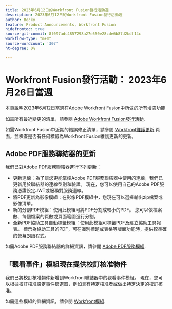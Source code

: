 ```yaml
---
title: 2023年6月12日的Workfront Fusion發行活動週
description: 2023年6月12日的Workfront Fusion發行活動週
author: Becky
feature: Product Announcements, Workfront Fusion
hidefromtoc: true
source-git-commit: 8f097adc4857298a27e550e28cde6b87d2bdf14c
workflow-type: tm+mt
source-wordcount: '307'
ht-degree: 0%

---
```


# Workfront Fusion發行活動： 2023年6月26日當週

本頁說明2023年6月12日當週在Adobe Workfront Fusion中所做的所有增強功能

如需所有最近變更的清單，請參閱 [Adobe Workfront Fusion發行活動](../../../product-announcements/product-releases/fusion-release-activity/fusion-release-activity.md).

如需Workfront Fusion中近期的錯誤修正清單，請參閱 [Workfront維護更新](https://experienceleague.adobe.com/docs/workfront-known-issues/releases/current-updates.html) 頁面，並檢查是否有任何標籤為Workfront Fusion維護更新的更新。

## Adobe PDF服務聯結器的更新

我們已對Adobe PDF服務聯結器進行下列更新：

* 更新連線：為了讓您更能掌控Adobe PDF服務聯結器中使用的連線，我們已更新用於聯結器的連線型別和驗證。 現在，您可以使用自己的Adobe PDF服務憑證設定JWT或服務對服務連線。
* 將PDF更新為影像模組：在影像PDF模組中，您現在可以選擇輸出zip檔案或影像清單。
* 新的分割PDF模組：使用此模組可將PDF分割成較小的PDF。 您可以依檔案數、每個檔案的頁數或頁面範圍進行分割。
* 全新PDF協助工具自動標籤模組：使用此模組可標籤PDF及建立協助工具報表。 標示為協助工具的PDF，可在識別標題或表格等版面功能時，提供較準確的熒幕朗讀程式。

如需Adobe PDF服務聯結器的詳細資訊，請參閱 [Adobe PDF服務模組](/help/quicksilver/workfront-fusion/apps-and-their-modules/pdf-modules.md).

## 「觀看事件」模組現在提供校訂核准物件

我們已將校訂核准物件新增到Workfront聯結器中的觀看事件模組。 現在，您可以根據校訂核准設定事件篩選器，例如具有特定核准者或做出特定決定的校訂核准。

如需這些模組的詳細資訊，請參閱 [Workfront模組](/help/quicksilver/workfront-fusion/apps-and-their-modules/workfront-modules.md#triggers).

